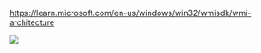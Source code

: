 https://learn.microsoft.com/en-us/windows/win32/wmisdk/wmi-architecture

![](https://i.imgur.com/hFxNU9x.png)
